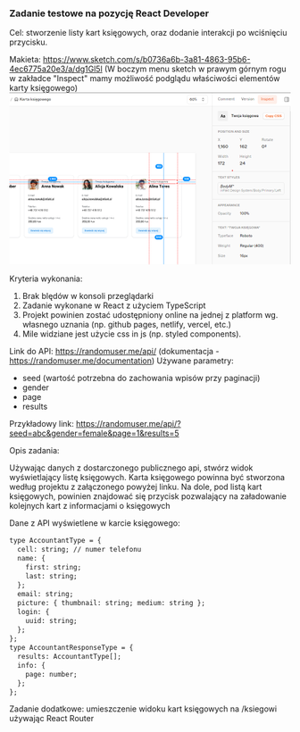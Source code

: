 ### Zadanie testowe na pozycję React Developer

Cel: stworzenie listy kart księgowych, oraz dodanie interakcji po wciśnięciu przycisku.

Makieta: https://www.sketch.com/s/b0736a6b-3a81-4863-95b6-4ec6775a20e3/a/dg1Gl5l
(W boczym menu sketch w prawym górnym rogu w zakładce "Inspect" mamy możliwość podglądu właściwości elementów karty księgowego)
![Alt text](image.png)

Kryteria wykonania:

1. Brak blędów w konsoli przeglądarki
2. Zadanie wykonane w React z użyciem TypeScript
3. Projekt powinien zostać udostępniony online na jednej z platform wg. własnego uznania (np. github pages, netlify, vercel, etc.)
4. Mile widziane jest użycie css in js (np. styled components).

Link do API: https://randomuser.me/api/ (dokumentacja - https://randomuser.me/documentation)
Używane parametry:

- seed (wartość potrzebna do zachowania wpisów przy paginacji)
- gender
- page
- results

Przykładowy link: https://randomuser.me/api/?seed=abc&gender=female&page=1&results=5

Opis zadania:

Używając danych z dostarczonego publicznego api, stwórz widok wyświetlający listę księgowych.
Karta księgowego powinna być stworzona według projektu z załączonego powyżej linku.
Na dole, pod listą kart księgowych, powinien znajdować się przycisk pozwalający na załadowanie kolejnych kart z informacjami o księgowych

Dane z API wyświetlene w karcie księgowego:

```
type AccountantType = {
  cell: string; // numer telefonu
  name: {
    first: string;
    last: string;
  };
  email: string;
  picture: { thumbnail: string; medium: string };
  login: {
    uuid: string;
  };
};
type AccountantResponseType = {
  results: AccountantType[];
  info: {
    page: number;
  };
};

```

Zadanie dodatkowe: umieszczenie widoku kart księgowych na /ksiegowi używając React Router
